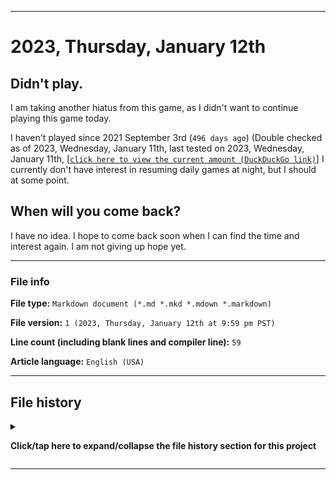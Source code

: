   
***

# 2023, Thursday, January 12th

## Didn't play.

I am taking another hiatus from this game, as I didn't want to continue playing this game today.

I haven't played since 2021 September 3rd (`496 days ago`) (Double checked as of 2023, Wednesday, January 11th, last tested on 2023, Wednesday, January 11th, [[`click here to view the current amount (DuckDuckGo link)`]](https://duckduckgo.com/?q=Days+since+September+3rd+2021&t=ffab&ia=answer) I currently don't have interest in resuming daily games at night, but I should at some point.

## When will you come back?

I have no idea. I hope to come back soon when I can find the time and interest again. I am not giving up hope yet.

***

### File info

**File type:** `Markdown document (*.md *.mkd *.mdown *.markdown)`

**File version:** `1 (2023, Thursday, January 12th at 9:59 pm PST)`

**Line count (including blank lines and compiler line):** `59`

**Article language:** `English (USA)`

***

## File history

<details><summary><p lang="en"><b>Click/tap here to expand/collapse the file history section for this project</b></p></summary>

<details><summary><p lang="en"><b>Version 1 (2023, Thursday, January 12th at 9:59 pm PST)</b></p></summary>

**This version was made by:** [`@seanpm2001`](https://github.com/seanpm2001/)

> Changes:

- [x] Started the file
- [x] Added the title section
- [x] Added the `didn't play` section
- [x] Added the `when will you come back?` section
- [x] Added the `file info` section
- - [x] Added the file type
- - [x] Added the version number
- - [x] Added the version date
- - [x] Added the line count
- - [x] Added the language indicator
- [x] Added the `file history` section
- - [x] Added an entry for version 1
- [ ] No other changes in version 1

</details>

</details>

***
